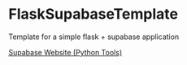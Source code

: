 # FlaskSupabaseTemplate
Template for a simple flask + supabase application

[Supabase Website (Python Tools) ]([https://link-url-here.org](https://supabase.com/docs/reference/python/initializing))


